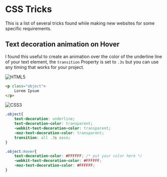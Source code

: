 # CSS Tricks 

This is a list of several tricks found while making new websites for some specific requirements.

## Text decoration animation on Hover

I found this useful to create an animation over the color of the underline line of your text element, the `transition` Property is set to `.3s` but you can use any timing that works for your project. 

![HTML5](https://img.shields.io/badge/html5-%23E34F26.svg?style=for-the-badge&logo=html5&logoColor=white)

```html
<p class="object">
    Lorem Ipsum
</p>
```
![CSS3](https://img.shields.io/badge/css3-%231572B6.svg?style=for-the-badge&logo=css3&logoColor=white)

```css
.object{
    text-decoration: underline;
    text-decoration-color: transparent;
    -webkit-text-decoration-color: transparent;
    -moz-text-decoration-color: transparent;
    transition: all .3s ease;
}

.object:hover{
    text-decoration-color: #FFFFFF; /* put your color here */
    -webkit-text-decoration-color: #FFFFFF;
    -moz-text-decoration-color: #FFFFFF;
}
```
